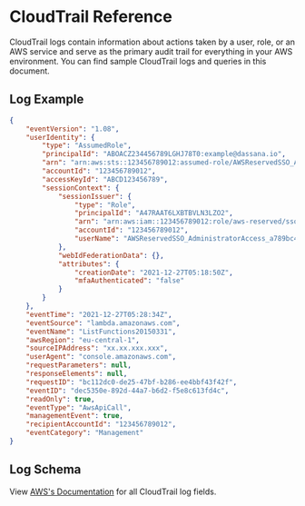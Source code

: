 # CloudTrail Reference

CloudTrail logs contain information about actions taken by a user, role, or an AWS service and serve as the primary audit trail for everything in your AWS environment. You can find sample CloudTrail logs and queries in this document.

## Log Example

```json
{
    "eventVersion": "1.08",
    "userIdentity": {
        "type": "AssumedRole",
        "principalId": "ABOACZ234456789LGHJ78T0:example@dassana.io",
        "arn": "arn:aws:sts::123456789012:assumed-role/AWSReservedSSO_AdministratorAccess_a789bc4104839g01/example@dassana.io",
        "accountId": "123456789012",
        "accessKeyId": "ABCD123456789",
        "sessionContext": {
            "sessionIssuer": {
                "type": "Role",
                "principalId": "A47RAAT6LXBTBVLN3LZO2",
                "arn": "arn:aws:iam::123456789012:role/aws-reserved/sso.amazonaws.com/us-west-2/AWSReservedSSO_AdministratorAccess_a789bc4104839g01",
                "accountId": "123456789012",
                "userName": "AWSReservedSSO_AdministratorAccess_a789bc4104839g01"
            },
            "webIdFederationData": {},
            "attributes": {
                "creationDate": "2021-12-27T05:18:50Z",
                "mfaAuthenticated": "false"
            }
        }
    },
    "eventTime": "2021-12-27T05:28:34Z",
    "eventSource": "lambda.amazonaws.com",
    "eventName": "ListFunctions20150331",
    "awsRegion": "eu-central-1",
    "sourceIPAddress": "xx.xx.xxx.xxx",
    "userAgent": "console.amazonaws.com",
    "requestParameters": null,
    "responseElements": null,
    "requestID": "bc112dc0-de25-47bf-b286-ee4bbf43f42f",
    "eventID": "dec5350e-892d-44a7-b6d2-f5e8c613fd4c",
    "readOnly": true,
    "eventType": "AwsApiCall",
    "managementEvent": true,
    "recipientAccountId": "123456789012",
    "eventCategory": "Management"
}
```

## Log Schema

View [AWS's Documentation](https://docs.aws.amazon.com/awscloudtrail/latest/userguide/cloudtrail-event-reference-record-contents.html) for all CloudTrail log fields.
